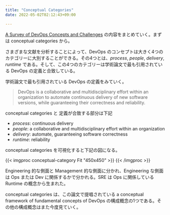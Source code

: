 ```yaml
---
title: "Conceptual Categories"
date: 2022-05-02T02:12:43+09:00

---
```

[A Survey of DevOps Concepts and Challenges](https://arxiv.org/pdf/1909.05409.pdf) の内容をまとめていく。まずは conceptual categories から。

さまざまな文献を分析することによって、DevOps のコンセプトは大きく4つのカテゴリーに大別することができる。その4つとは、_process_, _people_, _delivery_, _runtime_ である。そして、この4つのカテゴリーは学術論文で最も引用されている DevOps の定義と合致している。

学術論文で最も引用されている DevOps の定義をみていく。

>DevOps is a collaborative and multidisciplinary effort within an organization to automate continuous delivery of new software versions, while guaranteeing their correctness and reliability.

conceptual categories と 定義が合致する部分は下記

- _process_: continuous delivery
- _people_: a collaborative and multidisciplinary effort within an organization
- _delivery_: automate, guaranteeing software correctness 
- _runtime_: reliability

conceptual categories を可視化すると下記の図になる。

{{< imgproc conceptual-category Fit "450x450" >}}
{{< /imgproc >}}

Engineering 的な側面と Management 的な側面に分かれ、Engineering な側面は Ops または Dev に関係するかで分かれる。SRE は Ops に関係している Runtime の概念から生まれた。

conceptual categories は、この論文で提唱されている a conceptual framework of fundamental concepts of DevOps の構成概念の1つである。その他の構成概念はまた今度見ていく。
